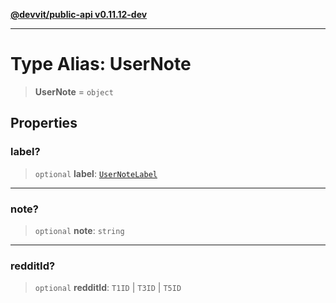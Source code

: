 [**@devvit/public-api v0.11.12-dev**](../../README.md)

---

# Type Alias: UserNote

> **UserNote** = `object`

## Properties

<a id="label"></a>

### label?

> `optional` **label**: [`UserNoteLabel`](UserNoteLabel.md)

---

<a id="note"></a>

### note?

> `optional` **note**: `string`

---

<a id="redditid"></a>

### redditId?

> `optional` **redditId**: `T1ID` \| `T3ID` \| `T5ID`

